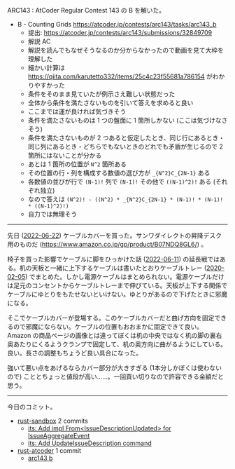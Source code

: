ARC143 : AtCoder Regular Contest 143 の B を解いた。

- B - Counting Grids
  <https://atcoder.jp/contests/arc143/tasks/arc143_b>
  - 提出: <https://atcoder.jp/contests/arc143/submissions/32849709>
  - 解説 AC
  - 解説を読んでもなぜそうなるのか分からなかったので動画を見て大枠を理解した
  - 細かい計算は <https://qiita.com/karutetto332/items/25c4c23f55681a786154> がわかりやすかった
  - 条件をそのまま見ていたが例示さえ難しい状態だった
  - 全体から条件を満たさないものを引いて答えを求めると良い
  - ここまでは運が良ければ気づきそう
  - 条件を満たさないものは 1 つの盤面に 1 箇所しかない (ここは気づけなさそう)
  - 条件を満たさないものが 2 つあると仮定したとき、同じ行にあるとき・同じ列にあるとき・どちらでもないときのどれでも矛盾が生じるので 2 箇所にはないことが分かる
  - あとは 1 箇所の位置が `N^2` 箇所ある
  - その位置の行・列を構成する数値の選び方が `_{N^2}C_{2N-1}` ある
  - 各数値の並びが行で `(N-1)!` 列で `(N-1)!` その他で `((N-1)^2)!` ある (それぞれ独立)
  - なので答えは `(N^2)! - ((N^2) * _{N^2}C_{2N-1} * (N-1)! * (N-1)! * ((N-1)^2)!)`
  - 自力では無理そう

---

先日 ([2022-06-22]) ケーブルカバーを買った。サンワダイレクトの昇降デスク用のものだ (<https://www.amazon.co.jp/gp/product/B07NDQ8GL6/>) 。

椅子を買った影響でケーブルに脚をひっかけた話 ([2022-06-11]) の延長戦ではある。机の天板と一緒に上下するケーブルは書いたとおりケーブルトレー ([2020-02-05]) でまとめた。しかし電源ケーブルはまとめられない。電源ケーブルだけは足元のコンセントからケーブルトレーまで伸びている。天板が上下する関係でケーブルにゆとりをもたせないといけない。ゆとりがあるので下げたときに邪魔になる。

そこでケーブルカバーが登場する。このケーブルカバーだと曲げ方向を固定できるので邪魔にならない。ケーブルの位置もおおまかに固定できて良い。 Amazon の商品ページの画像とは違ってぼくは机の中央ではなく机の脚の裏右奥あたりにくるようクランプで固定して、机の奥方向に曲がるようにしている。良い。長さの調整もちょうど良い具合になった。

強いて悪い点をあげるならカバー部分が大きすぎる (1本分しかぼくは使わないので) こととちょっと値段が高い……。一回買い切りなので許容できる金額だと思う。

---

今日のコミット。

- [rust-sandbox](https://github.com/bouzuya/rust-sandbox) 2 commits
  - [its: Add impl From&lt;IssueDescriptionUpdated> for IssueAggregateEvent](https://github.com/bouzuya/rust-sandbox/commit/2944c66f68cb0b285538dcd962cb9da38d8cfd45)
  - [its: Add UpdateIssueDescription command](https://github.com/bouzuya/rust-sandbox/commit/8aa89d98fea5fcfa103f2dbc1a150076891ddb50)
- [rust-atcoder](https://github.com/bouzuya/rust-atcoder) 1 commit
  - [arc143 b](https://github.com/bouzuya/rust-atcoder/commit/615e9489049b383629ff927ae87b825649a63d20)

[2020-02-05]: https://blog.bouzuya.net/2020/02/05/
[2022-06-11]: https://blog.bouzuya.net/2022/06/11/
[2022-06-22]: https://blog.bouzuya.net/2022/06/22/
